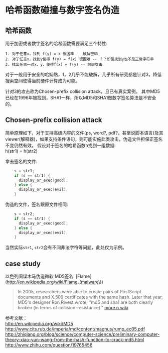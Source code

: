 哈希函数碰撞与数字签名伪造 
==========================

哈希函数
-----------
用于加密或者数字签名的哈希函数需要满足三个特性:

    1. 对于任意x，找到 f(y) = x 很困难 -- 破解密码  
    2. 对于任意x，找到y使得 f(y) = f(x) 很困难 -- ？？即使找到y也不是正常字符串  
    3. 找出任意一对x，y，使得f(x) = f(y) -- 前缀攻击

对于一般用于安全的哈娴熟，1，2几乎不能破解，几乎所有研究都是针对3，降低搜索空间使得当前硬件计算成为可能。

针对3的攻击称为Chosen-prefix collision attack，且已有真实案例。
其中MD5已经在1996年被找到，SHA1一样，所以MD5和SHA1做数字签名算法是不安全的。

Chosen-prefix collision attack
-------------
简单原理如下，对于支持高级内容的文件(ps, word?, pdf?，甚至说脚本语言)及其viewer(解释器)，如果支持条件语句，则可能实施此类攻击，伪造文件担保正签名不变仍然有效。
假设对于签名的哈希函数h找到一组数据:  
	h(str1) = h(str2)

拿去签名的文件:
```C
	s = str1;
	if (s == str1) {
	  display_or_exec(good);
	} else {
	  display_or_exec(evil);
	}
```
伪造的文件，签名跟原文件相同:
```C
	s = str2;
	if (s == str1) {
	  display_or_exec(good);
	} else {
	  display_or_exec(evil);
	}
```
当然实际`str1`, `str2`会有不同非法字符等问题，此处仅为示例。

case study
-------------
以色列间谍木马伪造微软 MD5签名:
[Flame](http://en.wikipedia.org/wiki/Flame_(malware\))
> In 2005, researchers were able to create pairs of PostScript documents and X.509 certificates with the same hash. Later that year, MD5's designer Ron Rivest wrote, "md5 and sha1 are both clearly broken (in terms of collision-resistance)."
> [more n wiki](http://en.wikipedia.org/wiki/Chosen-prefix_collision_attack#Chosen_prefix_collision_attack)

参考文献：  
http://en.wikipedia.org/wiki/MD5  
http://www.cits.rub.de/imperia/md/content/magnus/rump_ec05.pdf  
http://zhiqiang.org/blog/science/computer-science/preliminary-computer-theory-xiao-yun-wang-from-the-hash-function-to-crack-md5.html  
http://www.zhihu.com/question/19765456  
